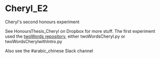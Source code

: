 # Cheryl_E2
Cheryl's second honours experiment

See HonoursThesis_Cheryl on Dropbox for more stuff. The first experiment used the [twoWords repository](https://github.com/alexholcombe/twoWords), either twoWordsCheryl.py or twoWordsCherylwithIntro.py

Also see the #arabic_chinese Slack channel
